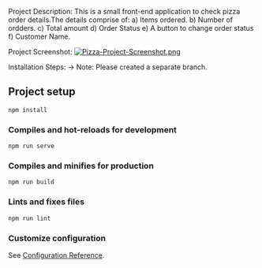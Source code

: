 Project Description: This is a small front-end application to check pizza order details.The details comprise of:
a) Items ordered.
b) Number of ordders.
c) Total amount
d) Order Status
e) A button to change order status
f) Customer Name.

Project Screenshot: [![Pizza-Project-Screenshot.png](https://i.postimg.cc/yNPKpX2z/Pizza-Project-Screenshot.png)](https://postimg.cc/CZz9zDFv)

Installation Steps: 
-> Note: Please created a separate branch.

## Project setup
```
npm install
```

### Compiles and hot-reloads for development
```
npm run serve
```

### Compiles and minifies for production
```
npm run build
```

### Lints and fixes files
```
npm run lint
```

### Customize configuration
See [Configuration Reference](https://cli.vuejs.org/config/).

